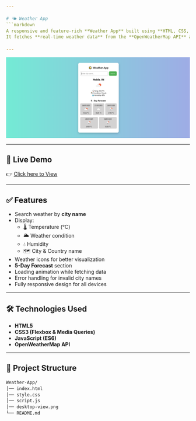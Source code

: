 ```yaml
---

# 🌤️ Weather App
```markdown
A responsive and feature-rich **Weather App** built using **HTML, CSS, and JavaScript**.  
It fetches **real-time weather data** from the **OpenWeatherMap API** and displays **current weather** and a **5-day forecast** with icons.

---
```


![Preview Screenshot](desktop-view.png)

---

## 🔗 Live Demo
👉 [Click here to View](https://suru190.github.io/Weather-App/)

---

## ✅ Features
- Search weather by **city name**
- Display:
  - 🌡️ Temperature (°C)  
  - 🌥️ Weather condition  
  - 💧 Humidity  
  - 🗺️ City & Country name
- Weather icons for better visualization
- **5-Day Forecast** section
- Loading animation while fetching data
- Error handling for invalid city names
- Fully responsive design for all devices

---

## 🛠️ Technologies Used
- **HTML5**
- **CSS3 (Flexbox & Media Queries)**
- **JavaScript (ES6)**
- **OpenWeatherMap API**

---

## 📂 Project Structure
```bash
Weather-App/
│── index.html
│── style.css
│── script.js
│── desktop-view.png
└── README.md

